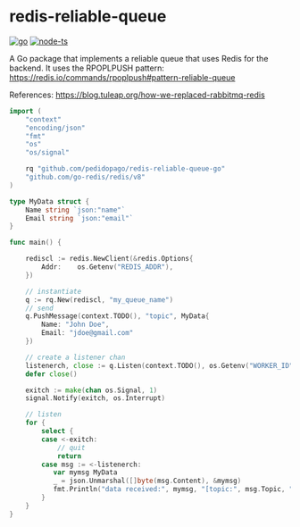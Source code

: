 # redis-reliable-queue
<a href="https://github.com/pedidopago/redis-reliable-queue-go">![go](https://img.shields.io/badge/go-1.18-blue)</a>
<a href="https://github.com/pedidopago/redis-reliable-queue-js">![node-ts](https://img.shields.io/badge/js-14%2B-yellow)</a>

A Go package that implements a reliable queue that uses Redis for the backend.
It uses the RPOPLPUSH pattern:
https://redis.io/commands/rpoplpush#pattern-reliable-queue

References:
https://blog.tuleap.org/how-we-replaced-rabbitmq-redis

```go
import (
    "context"
    "encoding/json"
    "fmt"
    "os"
    "os/signal"

    rq "github.com/pedidopago/redis-reliable-queue-go"
    "github.com/go-redis/redis/v8"
)

type MyData struct {
    Name string `json:"name"`
    Email string `json:"email"`
}

func main() {

    rediscl := redis.NewClient(&redis.Options{
		Addr:    os.Getenv("REDIS_ADDR"),
	})

    // instantiate
    q := rq.New(rediscl, "my_queue_name")
    // send
    q.PushMessage(context.TODO(), "topic", MyData{
        Name: "John Doe",
        Email: "jdoe@gmail.com"
    })

    // create a listener chan
    listenerch, close := q.Listen(context.TODO(), os.Getenv("WORKER_ID"))
    defer close()

    exitch := make(chan os.Signal, 1)
    signal.Notify(exitch, os.Interrupt)

    // listen
    for {
        select {
        case <-exitch:
            // quit
            return
        case msg := <-listenerch:
           var mymsg MyData
           _ = json.Unmarshal([]byte(msg.Content), &mymsg)
           fmt.Println("data received:", mymsg, "[topic:", msg.Topic, "]")
        }
    }
}
```
